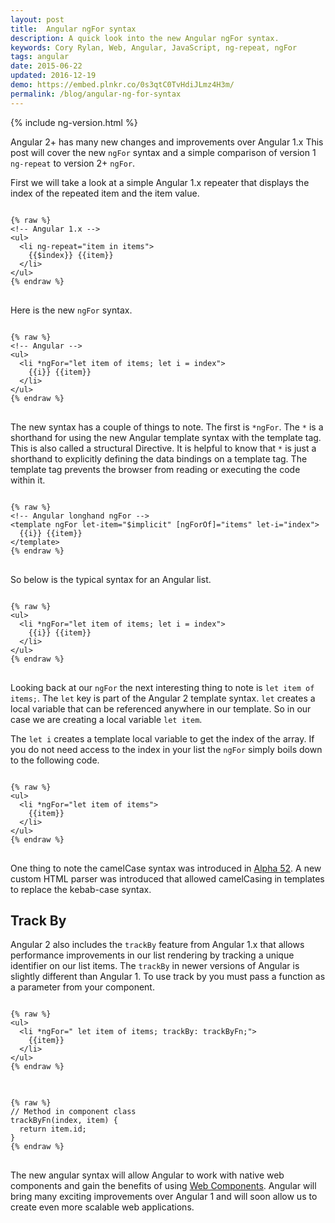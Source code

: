 ```yaml
---
layout: post
title:  Angular ngFor syntax
description: A quick look into the new Angular ngFor syntax.
keywords: Cory Rylan, Web, Angular, JavaScript, ng-repeat, ngFor
tags: angular
date: 2015-06-22
updated: 2016-12-19
demo: https://embed.plnkr.co/0s3qtC0TvHdiJLmz4H3m/
permalink: /blog/angular-ng-for-syntax
---
```


{% include ng-version.html %}

Angular 2+ has many new changes and improvements over Angular 1.x This post will cover the new `ngFor`
syntax and a simple comparison of version 1 `ng-repeat` to version 2+ `ngFor`.

First we will take a look at a simple Angular 1.x repeater that displays the index of the repeated item and the item value.

<pre class="language-markup">
<code>
{% raw %}
&lt;!-- Angular 1.x --&gt;
&lt;ul&gt;
  &lt;li ng-repeat=&quot;item in items&quot;&gt;
    {{$index}} {{item}}
  &lt;/li&gt;
&lt;/ul&gt;
{% endraw %}
</code>
</pre>

Here is the new `ngFor` syntax.

<pre class="language-markup">
<code>
{% raw %}
&lt;!-- Angular --&gt;
&lt;ul&gt;
  &lt;li *ngFor=&quot;let item of items; let i = index&quot;&gt;
    {{i}} {{item}}
  &lt;/li&gt;
&lt;/ul&gt;
{% endraw %}
</code>
</pre>

The new syntax has a couple of things to note. The first is `*ngFor`. The `*` is a shorthand for
using the new Angular template syntax with the template tag. This is also called a structural Directive.
It is helpful to know that `*` is just a shorthand to explicitly defining the data bindings on a template tag.
The template tag prevents the browser from reading or executing the code within it.

<pre class="language-markup">
<code>
{% raw %}
&lt;!-- Angular longhand ngFor --&gt;
&lt;template ngFor let-item=&quot;$implicit&quot; [ngForOf]=&quot;items&quot; let-i=&quot;index&quot;&gt;
  {{i}} {{item}}
&lt;/template&gt;
{% endraw %}
</code>
</pre>

So below is the typical syntax for an Angular list.

<pre class="language-markup">
<code>
{% raw %}
&lt;ul&gt;
  &lt;li *ngFor=&quot;let item of items; let i = index&quot;&gt;
    {{i}} {{item}}
  &lt;/li&gt;
&lt;/ul&gt;
{% endraw %}
</code>
</pre>

Looking back at our `ngFor` the next interesting thing to note is `let item of items;`. The `let`
key is part of the Angular 2 template syntax. `let` creates a local variable that can be referenced anywhere in our template.
So in our case we are creating a local variable `let item`.

The `let i` creates a template local variable to get the index of the array. If you do not need access to the index in your list
the `ngFor` simply boils down to the following code.

<pre class="language-markup">
<code>
{% raw %}
&lt;ul&gt;
  &lt;li *ngFor=&quot;let item of items&quot;&gt;
    {{item}}
  &lt;/li&gt;
&lt;/ul&gt;
{% endraw %}
</code>
</pre>

One thing to note the camelCase syntax was introduced in <a href="https://github.com/angular/angular/blob/master/modules/angular2/docs/migration/kebab-case.md" target="_blank">Alpha 52</a>.
A new custom HTML parser was introduced that allowed camelCasing in templates to replace the kebab-case syntax.

## Track By
Angular 2 also includes the `trackBy` feature from Angular 1.x that allows performance improvements in our list rendering by tracking a unique identifier
on our list items. The `trackBy` in newer versions of Angular is slightly different than Angular 1. To use track by you must
pass a function as a parameter from your component.

<pre class="language-markup">
<code>
{% raw %}
&lt;ul&gt;
  &lt;li *ngFor=&quot; let item of items; trackBy: trackByFn;&quot;&gt;
    {{item}}
  &lt;/li&gt;
&lt;/ul&gt;
{% endraw %}
</code>
</pre>

<pre class="language-javascript">
<code>
{% raw %}
// Method in component class
trackByFn(index, item) {
  return item.id;
}
{% endraw %}
</code>
</pre>

The new angular syntax will allow Angular to work with native web components and gain the
benefits of using <a href="http://coryrylan.com/blog/introduction-to-web-components">Web Components</a>.
Angular will bring many exciting improvements over Angular 1 and will soon allow us to create even more scalable web applications.